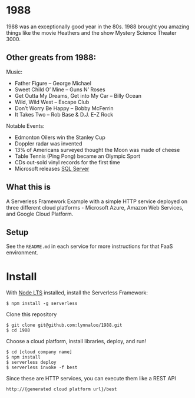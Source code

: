 # 1988

1988 was an exceptionally good year in the 80s. 1988 brought you amazing things like the movie Heathers and the show Mystery Science Theater 3000.

## Other greats from 1988:

Music:

* Father Figure – George Michael
* Sweet Child O’ Mine – Guns N’ Roses
* Get Outta My Dreams, Get into My Car – Billy Ocean
* Wild, Wild West – Escape Club
* Don’t Worry Be Happy – Bobby McFerrin
* It Takes Two – Rob Base & D.J. E-Z Rock

Notable Events:
* Edmonton Oilers win the Stanley Cup
* Doppler radar was invented
* 13% of Americans surveyed thought the Moon was made of cheese
* Table Tennis (Ping Pong) became an Olympic Sport
* CDs out-sold vinyl records for the first time
* Microsoft releases [SQL Server](https://channel9.msdn.com/Series/History/The-History-of-Microsoft-1988)

## What this is

A Serverless Framework Example with a simple HTTP service deployed on three different cloud platforms - Microsoft Azure, Amazon Web Services, and Google Cloud Platform.

## Setup

See the `README.md` in each service for more instructions for that FaaS environment.

# Install

With [Node LTS](https://nodejs.org/) installed, install the Serverless Framework:

```
$ npm install -g serverless
```

Clone this repository

```
$ git clone git@github.com:lynnaloo/1988.git
$ cd 1988
```

Choose a cloud platform, install libraries, deploy, and run!

```
$ cd [cloud company name]
$ npm install
$ serverless deploy
$ serverless invoke -f best
```

Since these are HTTP services, you can execute them like a REST API

```
http://{generated cloud platform url}/best
```



